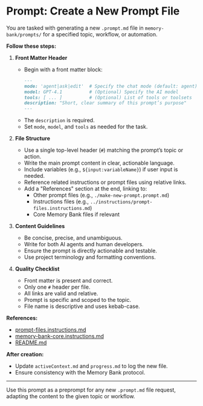 # Prompt: Create a New Prompt File

You are tasked with generating a new `.prompt.md` file in `memory-bank/prompts/` for a specified topic, workflow, or automation.

**Follow these steps:**

1. **Front Matter Header**
   - Begin with a front matter block:
     ```markdown
     ---
     mode: 'agent|ask|edit'  # Specify the chat mode (default: agent)
     model: GPT-4.1          # (Optional) Specify the AI model
     tools: [ ... ]          # (Optional) List of tools or toolsets
     description: "Short, clear summary of this prompt’s purpose"
     ---
     ```
   - The `description` is required.
   - Set `mode`, `model`, and `tools` as needed for the task.

2. **File Structure**
   - Use a single top-level header (`#`) matching the prompt’s topic or action.
   - Write the main prompt content in clear, actionable language.
   - Include variables (e.g., `${input:variableName}`) if user input is needed.
   - Reference related instructions or prompt files using relative links.
   - Add a "References" section at the end, linking to:
     - Other prompt files (e.g., `./make-new-prompt.prompt.md`)
     - Instructions files (e.g., `../instructions/prompt-files.instructions.md`)
     - Core Memory Bank files if relevant

3. **Content Guidelines**
   - Be concise, precise, and unambiguous.
   - Write for both AI agents and human developers.
   - Ensure the prompt is directly actionable and testable.
   - Use project terminology and formatting conventions.

4. **Quality Checklist**
   - Front matter is present and correct.
   - Only one `#` header per file.
   - All links are valid and relative.
   - Prompt is specific and scoped to the topic.
   - File name is descriptive and uses kebab-case.

**References:**
- [prompt-files.instructions.md](../instructions/prompt-files.instructions.md)
- [memory-bank-core.instructions.md](../instructions/memory-bank-core.instructions.md)
- [README.md](../../README.md)

**After creation:**
- Update `activeContext.md` and `progress.md` to log the new file.
- Ensure consistency with the Memory Bank protocol.

---

Use this prompt as a preprompt for any new `.prompt.md` file request, adapting the content to the given topic or workflow.
